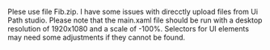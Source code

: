 Plese use file Fib.zip. I have some issues with direcctly upload files from Ui Path studio. 
Please note that the main.xaml file should be run with a desktop resolution of 1920x1080 and a scale of -100%. Selectors for UI elements may need some adjustments if they cannot be found.
